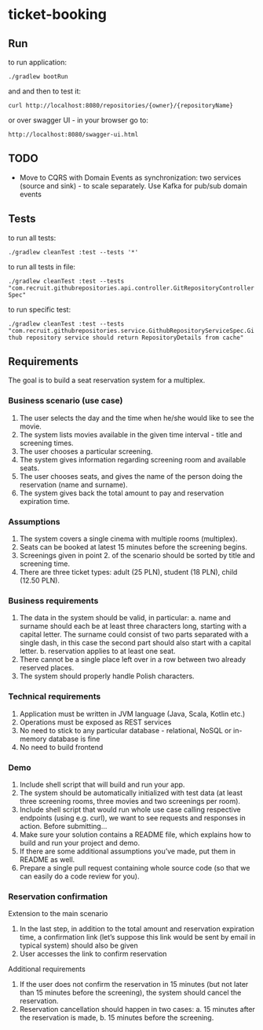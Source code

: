 # ticket-booking

## Run

to run application:

`./gradlew bootRun`

and and then to test it:

`curl http://localhost:8080/repositories/{owner}/{repositoryName}`

or over swagger UI - in your browser go to:

`http://localhost:8080/swagger-ui.html`

## TODO

- Move to CQRS with Domain Events as synchronization: two services (source and sink) - to scale separately. Use Kafka for pub/sub domain events

## Tests

to run all tests:

`./gradlew cleanTest :test --tests '*'`

to run all tests in file:

`./gradlew cleanTest :test --tests "com.recruit.githubrepositories.api.controller.GitRepositoryControllerSpec"`

to run specific test:

`./gradlew cleanTest :test --tests "com.recruit.githubrepositories.service.GithubRepositoryServiceSpec.Github repository service should return RepositoryDetails from cache"`

## Requirements

The goal is to build a seat reservation system for a multiplex.
### Business scenario (use case)
1. The user selects the day and the time when he/she would like to see the movie.
2. The system lists movies available in the given time interval - title and screening
times.
3. The user chooses a particular screening.
4. The system gives information regarding screening room and available seats.
5. The user chooses seats, and gives the name of the person doing the reservation
(name and surname).
6. The system gives back the total amount to pay and reservation expiration time.
### Assumptions
1. The system covers a single cinema with multiple rooms (multiplex).
2. Seats can be booked at latest 15 minutes before the screening begins.
3. Screenings given in point 2. of the scenario should be sorted by title and screening
time.
4. There are three ticket types: adult (25 PLN), student (18 PLN), child (12.50 PLN).
### Business requirements
1. The data in the system should be valid, in particular:
a. name and surname should each be at least three characters long, starting
with a capital letter. The surname could consist of two parts separated with a
single dash, in this case the second part should also start with a capital letter.
b. reservation applies to at least one seat.
2. There cannot be a single place left over in a row between two already reserved
places.
3. The system should properly handle Polish characters.
### Technical requirements
1. Application must be written in JVM language (Java, Scala, Kotlin etc.)
2. Operations must be exposed as REST services
3. No need to stick to any particular database - relational, NoSQL or in-memory
database is fine
4. No need to build frontend
### Demo
1. Include shell script that will build and run your app.
2. The system should be automatically initialized with test data (at least three screening
rooms, three movies and two screenings per room).
3. Include shell script that would run whole use case calling respective endpoints (using
e.g. curl), we want to see requests and responses in action.
Before submitting…
1. Make sure your solution contains a README file, which explains how to build and
run your project and demo.
2. If there are some additional assumptions you’ve made, put them in README as well.
3. Prepare a single pull request containing whole source code (so that we can easily do
a code review for you).
### Reservation confirmation
Extension to the main scenario
1. In the last step, in addition to the total amount and reservation expiration time, a
confirmation link (let’s suppose this link would be sent by email in typical system)
should also be given
2. User accesses the link to confirm reservation

Additional requirements
1. If the user does not confirm the reservation in 15 minutes (but not later than 15
minutes before the screening), the system should cancel the reservation.
2. Reservation cancellation should happen in two cases:
a. 15 minutes after the reservation is made,
b. 15 minutes before the screening.